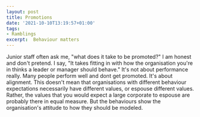 ```yaml
---
layout: post
title: Promotions
date: '2021-10-10T13:19:57+01:00'
tags:
- Ramblings
excerpt:  Behaviour matters
---
```


Junior staff often ask me, "what does it take to be promoted?" I am honest and don't pretend. I say, "It takes fitting in with how the organisation you're in thinks a leader or manager should behave." It's not about performance really. Many people perform well and dont get promoted. It's about alignment. This doesn't mean that organisations with different behaviour expectations necessarily have different values, or espouse different values. Rather, the values that you would expect a large corporate to espouse are probably there in equal measure. But the behaviours show the organisation's attitude to how they should be modeled. 


